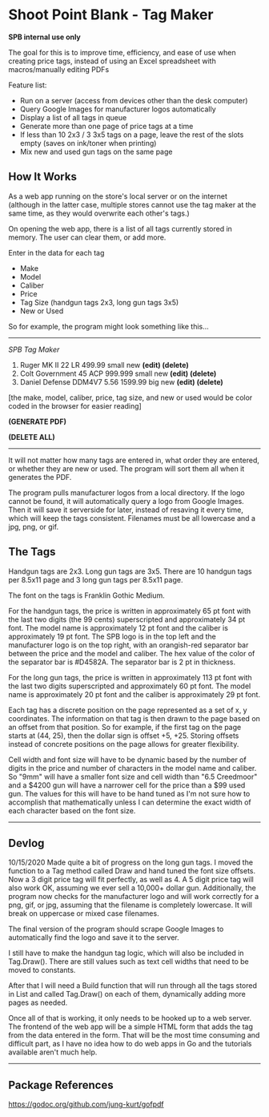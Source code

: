 # Shoot Point Blank - Tag Maker

**SPB internal use only**

The goal for this is to improve time, efficiency, and ease of use when creating price tags, instead of using an Excel spreadsheet with macros/manually editing PDFs

Feature list:
- Run on a server (access from devices other than the desk computer)
- Query Google Images for manufacturer logos automatically
- Display a list of all tags in queue
- Generate more than one page of price tags at a time
- If less than 10 2x3 / 3 3x5 tags on a page, leave the rest of the slots empty (saves on ink/toner when printing)
- Mix new and used gun tags on the same page

## How It Works

As a web app running on the store's local server or on the internet (although in the latter case, multiple stores cannot use the tag maker at the same time, as they would overwrite each other's tags.)

On opening the web app, there is a list of all tags currently stored in memory. The user can clear them, or add more.

Enter in the data for each tag
- Make
- Model
- Caliber
- Price
- Tag Size (handgun tags 2x3, long gun tags 3x5)
- New or Used

So for example, the program might look something like this...

____

*SPB Tag Maker*

1. Ruger MK II 22 LR 499.99 small new **(edit) (delete)**
2. Colt Government 45 ACP 999.999 small new **(edit) (delete)**
3. Daniel Defense DDM4V7 5.56 1599.99 big new **(edit) (delete)**

[the make, model, caliber, price, tag size, and new or used would be color coded in the browser for easier reading]
   
**(GENERATE PDF)**

**(DELETE ALL)**

____

It will not matter how many tags are entered in, what order they are entered, or whether they are new or used. The program will sort them all when it generates the PDF.

The program pulls manufacturer logos from a local directory. If the logo cannot be found, it will automatically query a logo from Google Images. Then it will save it serverside for later, instead of resaving it every time, which will keep the tags consistent. Filenames must be all lowercase and a jpg, png, or gif.

## The Tags

Handgun tags are 2x3. Long gun tags are 3x5. There are 10 handgun tags per 8.5x11 page and 3 long gun tags per 8.5x11 page.

The font on the tags is Franklin Gothic Medium. 

For the handgun tags, the price is written in approximately 65 pt font with the last two digits (the 99 cents) superscripted and approximately 34 pt font. The model name is approximately 12 pt font and the caliber is approximately 19 pt font. The SPB logo is in the top left and the manufacturer logo is on the top right, with an orangish-red separator bar between the price and the model and caliber. The hex value of the color of the separator bar is #D4582A. The separator bar is 2 pt in thickness.

For the long gun tags, the price is written in approximately 113 pt font with the last two digits superscripted and approximately 60 pt font. The model name is approximately 20 pt font and the caliber is approximately 29 pt font. 

Each tag has a discrete position on the page represented as a set of x, y coordinates. The information on that tag is then drawn to the page based on an offset from that position. So for example, if the first tag on the page starts at (44, 25), then the dollar sign is offset +5, +25. Storing offsets instead of concrete positions on the page allows for greater flexibility.

Cell width and font size will have to be dynamic based by the number of digits in the price and number of characters in the model name and caliber. So "9mm" will have a smaller font size and cell width than "6.5 Creedmoor" and a $4200 gun will have a narrower cell for the price than a $99 used gun. The values for this will have to be hand tuned as I'm not sure how to accomplish that mathematically unless I can determine the exact width of each character based on the font size.

____

## Devlog

10/15/2020
Made quite a bit of progress on the long gun tags. I moved the function to a Tag method called Draw and hand tuned the font size offsets. Now a 3 digit price tag
will fit perfectly, as well as 4. A 5 digit price tag will also work OK, assuming we ever sell a 10,000+ dollar gun. Additionally, the program now checks for the manufacturer logo and will work correctly for a png, gif, or jpg, assuming that the filename is completely lowercase. It will break on uppercase or mixed case filenames.

The final version of the program should scrape Google Images to automatically find the logo and save it to the server.

I still have to make the handgun tag logic, which will also be included in Tag.Draw(). There are still values such as text cell widths that need to be moved to constants.

After that I will need a Build function that will run through all the tags stored in List and called Tag.Draw() on each of them, dynamically adding more pages as needed.

Once all of that is working, it only needs to be hooked up to a web server. The frontend of the web app will be a simple HTML form that adds the tag from the data entered in the form. That will be the most time consuming and difficult part, as I have no idea how to do web apps in Go and the tutorials available aren't much help.

____

## Package References
https://godoc.org/github.com/jung-kurt/gofpdf